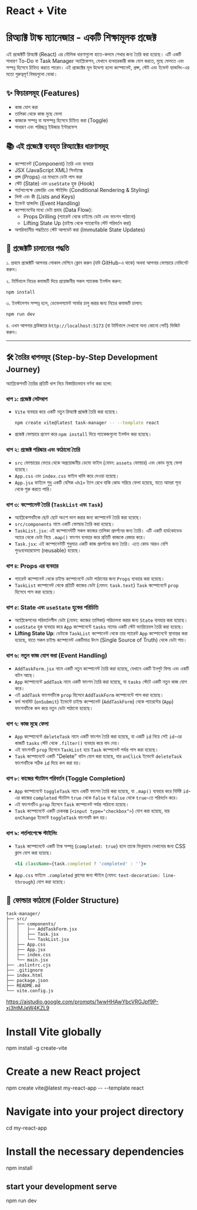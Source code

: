 # React + Vite

# রিঅ্যাক্ট টাস্ক ম্যানেজার - একটি শিক্ষামূলক প্রজেক্ট

এই প্রজেক্টটি রিঅ্যাক্ট (React) এর মৌলিক ধারণাগুলো হাতে-কলমে শেখার জন্য তৈরি করা হয়েছে। এটি একটি সাধারণ To-Do বা Task Manager অ্যাপ্লিকেশন, যেখানে ব্যবহারকারী কাজ যোগ করতে, মুছে ফেলতে এবং সম্পন্ন হিসেবে চিহ্নিত করতে পারেন। এই প্রজেক্টের মূল উদ্দেশ্য হলো কম্পোনেন্ট, প্রপ্স, স্টেট এবং ইভেন্ট হ্যান্ডলিং-এর মতো গুরুত্বপূর্ণ বিষয়গুলো বোঝা।

## ✨ ফিচারসমূহ (Features)

-   কাজ যোগ করা
-   তালিকা থেকে কাজ মুছে ফেলা
-   কাজকে সম্পন্ন বা অসম্পন্ন হিসেবে চিহ্নিত করা (Toggle)
-   সাধারণ এবং পরিচ্ছন্ন ইউজার ইন্টারফেস

## 📚 এই প্রজেক্টে ব্যবহৃত রিঅ্যাক্টের ধারণাসমূহ

-   কম্পোনেন্ট (Component) তৈরি এবং ব্যবহার
-   JSX (JavaScript XML) সিনট্যাক্স
-   প্রপ্স (Props) এর মাধ্যমে ডেটা পাস করা
-   স্টেট (State) এবং `useState` হুক (Hook)
-   শর্তসাপেক্ষে রেন্ডারিং এবং স্টাইলিং (Conditional Rendering & Styling)
-   লিস্ট এবং কী (Lists and Keys)
-   ইভেন্ট হ্যান্ডলিং (Event Handling)
-   কম্পোনেন্টের মধ্যে ডেটা প্রবাহ (Data Flow):
    -   Props Drilling (প্যারেন্ট থেকে চাইল্ডে ডেটা এবং ফাংশন পাঠানো)
    -   Lifting State Up (চাইল্ড থেকে প্যারেন্টের স্টেট পরিবর্তন করা)
-   অপরিবর্তনীয় পদ্ধতিতে স্টেট আপডেট করা (Immutable State Updates)

## 🚀 প্রজেক্টটি চালানোর পদ্ধতি

১. প্রথমে প্রজেক্টটি আপনার লোকাল মেশিনে ক্লোন করুন (যদি GitHub-এ থাকে) অথবা আপনার ফোল্ডারে নেভিগেট করুন।

২. টার্মিনালে নিচের কমান্ডটি দিয়ে প্রয়োজনীয় সকল প্যাকেজ ইনস্টল করুন:
```bash
npm install
```

৩. ইনস্টলেশন সম্পন্ন হলে, ডেভেলপমেন্ট সার্ভার চালু করার জন্য নিচের কমান্ডটি চালান:
```bash
npm run dev
```

৪. এখন আপনার ব্রাউজারে `http://localhost:5173` (বা টার্মিনালে দেখানো অন্য কোনো পোর্ট) ভিজিট করুন।

---

## 🛠️ তৈরির ধাপসমূহ (Step-by-Step Development Journey)

অ্যাপ্লিকেশনটি তৈরির প্রতিটি ধাপ নিচে বিস্তারিতভাবে বর্ণনা করা হলো:

### ধাপ ১: প্রজেক্ট সেটআপ

-   `Vite` ব্যবহার করে একটি নতুন রিঅ্যাক্ট প্রজেক্ট তৈরি করা হয়েছে।
    ```bash
    npm create vite@latest task-manager -- --template react
    ```
-   প্রজেক্ট ফোল্ডারে প্রবেশ করে `npm install` দিয়ে প্যাকেজগুলো ইনস্টল করা হয়েছে।

### ধাপ ২: প্রজেক্ট পরিষ্কার এবং কাঠামো তৈরি

-   `src` ফোল্ডারের ভেতর থেকে অপ্রয়োজনীয় ডেমো ফাইল (যেমন: `assets` ফোল্ডার) এবং কোড মুছে ফেলা হয়েছে।
-   `App.css` এবং `index.css` ফাইল খালি করে দেওয়া হয়েছে।
-   `App.jsx` ফাইলে শুধু একটি বেসিক `<h1>` ট্যাগ রেখে বাকি কোড সরিয়ে ফেলা হয়েছে, যাতে আমরা শূন্য থেকে শুরু করতে পারি।

### ধাপ ৩: কম্পোনেন্ট তৈরি (`TaskList` এবং `Task`)

-   অ্যাপ্লিকেশনটিকে ছোট ছোট অংশে ভাগ করার জন্য কম্পোনেন্ট তৈরি করা হয়েছে।
-   `src/components` নামে একটি ফোল্ডার তৈরি করা হয়েছে।
-   `TaskList.jsx`: এই কম্পোনেন্টটি সকল কাজের তালিকা প্রদর্শনের জন্য তৈরি। এটি একটি হার্ডকোডেড অ্যারে থেকে ডেটা নিয়ে `.map()` ফাংশন ব্যবহার করে প্রতিটি কাজকে রেন্ডার করে।
-   `Task.jsx`: এই কম্পোনেন্টটি শুধুমাত্র একটি কাজ প্রদর্শনের জন্য তৈরি। এতে কোড আরও বেশি পুনঃব্যবহারযোগ্য (reusable) হয়েছে।

### ধাপ ৪: Props এর ব্যবহার

-   প্যারেন্ট কম্পোনেন্ট থেকে চাইল্ড কম্পোনেন্টে ডেটা পাঠানোর জন্য `Props` ব্যবহার করা হয়েছে।
-   `TaskList` কম্পোনেন্ট থেকে প্রতিটি কাজের ডেটা (যেমন: `task.text`) `Task` কম্পোনেন্টে `prop` হিসেবে পাস করা হয়েছে।

### ধাপ ৫: State এবং `useState` হুকের পরিচিতি

-   অ্যাপ্লিকেশনের পরিবর্তনশীল ডেটা (যেমন: কাজের তালিকা) পরিচালনা করার জন্য `State` ব্যবহার করা হয়েছে।
-   `useState` হুক ব্যবহার করে `App` কম্পোনেন্টে `tasks` নামের একটি স্টেট ভ্যারিয়েবল তৈরি করা হয়েছে।
-   **Lifting State Up**: ডেটাকে `TaskList` কম্পোনেন্ট থেকে তার প্যারেন্ট `App` কম্পোনেন্টে স্থানান্তর করা হয়েছে, যাতে সকল চাইল্ড কম্পোনেন্ট একটিমাত্র উৎস (Single Source of Truth) থেকে ডেটা পায়।

### ধাপ ৬: নতুন কাজ যোগ করা (Event Handling)

-   `AddTaskForm.jsx` নামে একটি নতুন কম্পোনেন্ট তৈরি করা হয়েছে, যেখানে একটি ইনপুট ফিল্ড এবং একটি বাটন আছে।
-   `App` কম্পোনেন্টে `addTask` নামে একটি ফাংশন তৈরি করা হয়েছে, যা `tasks` স্টেটে একটি নতুন কাজ যোগ করে।
-   এই `addTask` ফাংশনটিকে `prop` হিসেবে `AddTaskForm` কম্পোনেন্টে পাস করা হয়েছে।
-   ফর্ম সাবমিট (`onSubmit`) ইভেন্টে চাইল্ড কম্পোনেন্ট (`AddTaskForm`) থেকে প্যারেন্টের (`App`) ফাংশনটিকে কল করে নতুন ডেটা পাঠানো হয়েছে।

### ধাপ ৭: কাজ মুছে ফেলা

-   `App` কম্পোনেন্টে `deleteTask` নামে একটি ফাংশন তৈরি করা হয়েছে, যা একটি `id` নিয়ে সেই `id`-এর কাজটি `tasks` স্টেট থেকে `.filter()` ব্যবহার করে বাদ দেয়।
-   এই ফাংশনটি `prop` হিসেবে `TaskList` হয়ে `Task` কম্পোনেন্ট পর্যন্ত পাস করা হয়েছে।
-   `Task` কম্পোনেন্টে একটি "Delete" বাটন যোগ করা হয়েছে, যার `onClick` ইভেন্টে `deleteTask` ফাংশনটিকে সঠিক `id` দিয়ে কল করা হয়।

### ধাপ ৮: কাজের স্ট্যাটাস পরিবর্তন (Toggle Completion)

-   `App` কম্পোনেন্টে `toggleTask` নামে একটি ফাংশন তৈরি করা হয়েছে, যা `.map()` ব্যবহার করে নির্দিষ্ট `id`-এর কাজের `completed` স্ট্যাটাস `true` থেকে `false` বা `false` থেকে `true`-তে পরিবর্তন করে।
-   এই ফাংশনটিও `prop` হিসেবে `Task` কম্পোনেন্ট পর্যন্ত পাঠানো হয়েছে।
-   `Task` কম্পোনেন্টে একটি চেকবক্স (`<input type="checkbox">`) যোগ করা হয়েছে, যার `onChange` ইভেন্টে `toggleTask` ফাংশনটি কল হয়।

### ধাপ ৯: শর্তসাপেক্ষে স্টাইলিং

-   `Task` কম্পোনেন্টে একটি টাস্ক সম্পন্ন (`completed: true`) হলে তাকে ভিন্নভাবে দেখানোর জন্য CSS ক্লাস যোগ করা হয়েছে।
    ```jsx
    <li className={task.completed ? 'completed' : ''}>
    ```
-   `App.css` ফাইলে `.completed` ক্লাসের জন্য স্টাইল (যেমন: `text-decoration: line-through`) যোগ করা হয়েছে।

## 📁 ফোল্ডার কাঠামো (Folder Structure)

```
task-manager/
├── src/
│   ├── components/
│   │   ├── AddTaskForm.jsx
│   │   ├── Task.jsx
│   │   └── TaskList.jsx
│   ├── App.css
│   ├── App.jsx
│   ├── index.css
│   └── main.jsx
├── .eslintrc.cjs
├── .gitignore
├── index.html
├── package.json
├── README.md
└── vite.config.js
```







https://aistudio.google.com/prompts/1wwHHAwYbcVRGJpf9P-xj3htMJeW4KZL9

# Install Vite globally
npm install -g create-vite

# Create a new React project
npm create vite@latest my-react-app -- --template react

# Navigate into your project directory
cd my-react-app

# Install the necessary dependencies
npm install

## start your development serve
npm run dev
